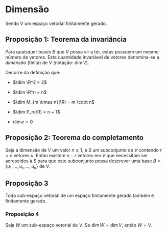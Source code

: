 # Dimensão

Sendo V um espaço vetorial finitamente gerado.

## Proposição 1: Teorema da invariância

Para quaisquer bases $B$ que $V$ possa vir a ter, estas possuem um mesmo número de vetores. Esta quantidade invariável de vetores denomina-se a *dimensão* (finita) de $V$ (notação: $\dim V$).

Decorre da definição que:

- $\dim \R^2 = 2$

- $\dim \R^n = n$

- $\dim M_{m \times n}(\R) = m \cdot n$

- $\dim P_n(\R) = n + 1$

- $\dim {e} = 0$

## Proposição 2: Teorema do completamento

Seja a dimensão de $V$ um valor $n \ge 1$, e $S$ um subconjunto de $V$ contendo $r < n$ vetores $u$. Então existem $n - r$ vetores em $V$ que necessitam ser acrescidos à $S$ para que este subconjunto possa descrever uma base $B = \{u_1, \dots, u_r, \dots, u_n\}$ de $V$.

## Proposição 3

Todo sub-espaço vetorial de um espaço finitamente gerado também é finitamente gerado.

### Proposição 4

Seja $W$ um sub-espaço vetorial de $V$. Se $\dim W = \dim V$, então $W = V$.